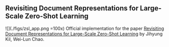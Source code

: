 ## Revisiting Document Representations for Large-Scale Zero-Shot Learning

![](./figs/zsl_app.png =100x)
Official implementation for the paper [Revisiting Document Representations for Large-Scale Zero-Shot Learning]() by Jihyung Kil, Wei-Lun Chao.
